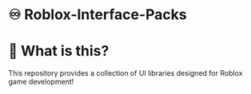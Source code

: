 # ♾️ Roblox-Interface-Packs

# 🤔 What is this?
This repository provides a collection of UI libraries designed for Roblox game development!
